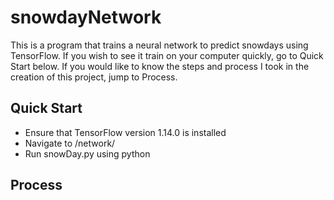 # snowdayNetwork

This is a program that trains a neural network to predict snowdays using TensorFlow. If you wish to see it train on your computer quickly, go to Quick Start below. If you would like to know the steps and process I took in the creation of this project, jump to Process.


## Quick Start
* Ensure that TensorFlow version 1.14.0 is installed
* Navigate to /network/
* Run snowDay.py using python

## Process





